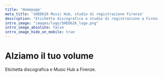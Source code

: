 ```yaml
---
title: 'Homepage'
meta_title: 'SHED626 Music Hub, studio di registrazione Firenze'
description: "Etichetta discografica e studio di registrazione a Firenze"
intro_image: "images/logo/SHED626_logo.png"
intro_image_absolute: false
intro_image_hide_on_mobile: true
---
```


# Alziamo il tuo volume

Etichetta discografica e Music Hub a Firenze. 



